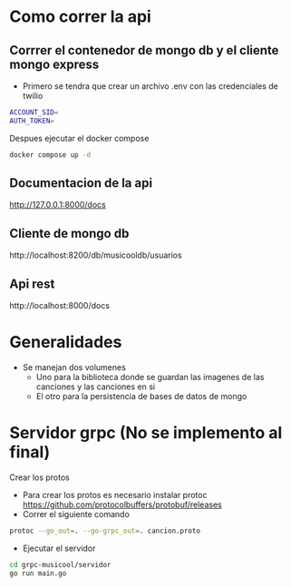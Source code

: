 # Como correr la api
## Corrrer el contenedor de mongo db y el cliente mongo express
+ Primero se tendra que crear un archivo .env con las credenciales de twilio
```bash
ACCOUNT_SID=
AUTH_TOKEN=
```
Despues ejecutar el docker compose
```bash
docker compose up -d
```
## Documentacion de la api
http://127.0.0.1:8000/docs
## Cliente de mongo db
http://localhost:8200/db/musicooldb/usuarios

## Api rest
http://localhost:8000/docs

# Generalidades
+ Se manejan dos volumenes 
  + Uno para la biblioteca donde se guardan las imagenes de las canciones y las canciones en si
  + El otro para la persistencia de bases de datos de mongo





# Servidor grpc (No se implemento al final)
Crear los protos
+ Para crear los protos es necesario instalar protoc
https://github.com/protocolbuffers/protobuf/releases
+ Correr el siguiente comando
````bash
protoc --go_out=. --go-grpc_out=. cancion.proto
````
+ Ejecutar el servidor
````bash
cd grpc-musicool/servidor
go run main.go
````
